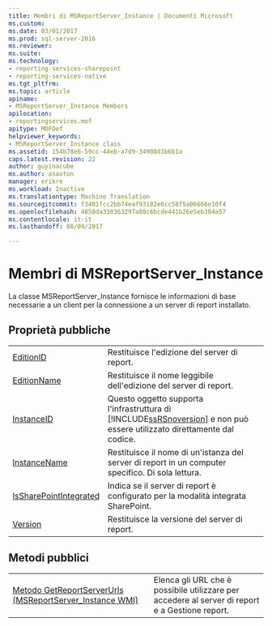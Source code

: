```yaml
---
title: Membri di MSReportServer_Instance | Documenti Microsoft
ms.custom: 
ms.date: 03/01/2017
ms.prod: sql-server-2016
ms.reviewer: 
ms.suite: 
ms.technology:
- reporting-services-sharepoint
- reporting-services-native
ms.tgt_pltfrm: 
ms.topic: article
apiname:
- MSReportServer_Instance Members
apilocation:
- reportingservices.mof
apitype: MOFDef
helpviewer_keywords:
- MSReportServer_Instance class
ms.assetid: 154b78e6-59cc-44eb-a7d9-34908d1b6b1a
caps.latest.revision: 22
author: guyinacube
ms.author: asaxton
manager: erikre
ms.workload: Inactive
ms.translationtype: Machine Translation
ms.sourcegitcommit: f3481fcc2bb74eaf93182e6cc58f5a06666e10f4
ms.openlocfilehash: 4858da330363297a88c6bcde441b26e5eb384a57
ms.contentlocale: it-it
ms.lasthandoff: 08/09/2017

---
```

# <a name="msreportserverinstance-members"></a>Membri di MSReportServer_Instance
  La classe MSReportServer_Instance fornisce le informazioni di base necessarie a un client per la connessione a un server di report installato.  
  
## <a name="public-properties"></a>Proprietà pubbliche  
  
|||  
|-|-|  
|[EditionID](../../reporting-services/wmi-provider-library-reference/msreportserver-instance-properties-editionid.md)|Restituisce l'edizione del server di report.|  
|[EditionName](../../reporting-services/wmi-provider-library-reference/msreportserver-instance-properties-editionname.md)|Restituisce il nome leggibile dell'edizione del server di report.|  
|[InstanceID](../../reporting-services/wmi-provider-library-reference/msreportserver-instance-properties-instanceid.md)|Questo oggetto supporta l'infrastruttura di [!INCLUDE[ssRSnoversion](../../includes/ssrsnoversion-md.md)] e non può essere utilizzato direttamente dal codice.|  
|[InstanceName](../../reporting-services/wmi-provider-library-reference/msreportserver-instance-properties-instancename.md)|Restituisce il nome di un'istanza del server di report in un computer specifico. Di sola lettura.|  
|[IsSharePointIntegrated](../../reporting-services/wmi-provider-library-reference/msreportserver-instance-properties-issharepointintegrated.md)|Indica se il server di report è configurato per la modalità integrata SharePoint.|  
|[Version](../../reporting-services/wmi-provider-library-reference/msreportserver-instance-properties-version.md)|Restituisce la versione del server di report.|  
  
## <a name="public-methods"></a>Metodi pubblici  
  
|||  
|-|-|  
|[Metodo GetReportServerUrls &#40;MSReportServer_Instance WMI&#41;](../../reporting-services/wmi-provider-library-reference/msreportserver-instance-methods-getreportserverurls.md)|Elenca gli URL che è possibile utilizzare per accedere al server di report e a Gestione report.|  
  
  


